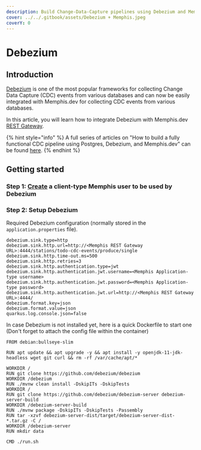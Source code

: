 ```yaml
---
description: Build Change-Data-Capture pipelines using Debezium and Memphis.dev
cover: ../../.gitbook/assets/Debezium + Memphis.jpeg
coverY: 0
---
```


# Debezium

## Introduction

[Debezium](https://debezium.io/) is one of the most popular frameworks for collecting Change Data Capture (CDC) events from various databases and can now be easily integrated with Memphis.dev for collecting CDC events from various databases.

In this article, you will learn how to integrate Debezium with Memphis.dev [REST Gateway](https://github.com/memphisdev/memphis-rest-gateway).

{% hint style="info" %}
A full series of articles on "How to build a fully functional CDC pipeline using Postgres, Debezium, and Memphis.dev" can be found [here](https://memphis.dev/blog/part-1-integrating-debezium-server-and-memphis-dev-for-streaming-change-data-capture-cdc-events/).
{% endhint %}

## Getting started

### Step 1: [**Create**](../../dashboard-gui/users.md) **a client-type Memphis user to be used by Debezium**

### Step 2: Setup Debezium

Required Debezium configuration (normally stored in the `application.properties` file).

```
debezium.sink.type=http
debezium.sink.http.url=http://<Memphis REST Gateway URL>:4444/stations/todo-cdc-events/produce/single
debezium.sink.http.time-out.ms=500
debezium.sink.http.retries=3
debezium.sink.http.authentication.type=jwt
debezium.sink.http.authentication.jwt.username=<Memphis Application-type username>
debezium.sink.http.authentication.jwt.password=<Memphis Application-type password>
debezium.sink.http.authentication.jwt.url=http://<Memphis REST Gateway URL>:4444/
debezium.format.key=json
debezium.format.value=json
quarkus.log.console.json=false
```

In case Debezium is not installed yet, here is a quick Dockerfile to start one (Don't forget to attach the config file within the container)

```docker
FROM debian:bullseye-slim

RUN apt update && apt upgrade -y && apt install -y openjdk-11-jdk-headless wget git curl && rm -rf /var/cache/apt/*

WORKDIR /
RUN git clone https://github.com/debezium/debezium
WORKDIR /debezium
RUN ./mvnw clean install -DskipITs -DskipTests
WORKDIR /
RUN git clone https://github.com/debezium/debezium-server debezium-server-build
WORKDIR /debezium-server-build
RUN ./mvnw package -DskipITs -DskipTests -Passembly
RUN tar -xzvf debezium-server-dist/target/debezium-server-dist-*.tar.gz -C /
WORKDIR /debezium-server
RUN mkdir data

CMD ./run.sh
```
